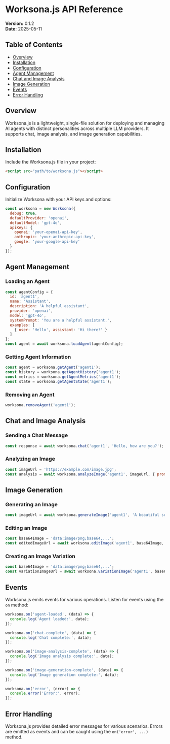 # Worksona.js API Reference
**Version:** 0.1.2  
**Date:** 2025-05-11

## Table of Contents
- [Overview](#overview)
- [Installation](#installation)
- [Configuration](#configuration)
- [Agent Management](#agent-management)
- [Chat and Image Analysis](#chat-and-image-analysis)
- [Image Generation](#image-generation)
- [Events](#events)
- [Error Handling](#error-handling)

## Overview
Worksona.js is a lightweight, single-file solution for deploying and managing AI agents with distinct personalities across multiple LLM providers. It supports chat, image analysis, and image generation capabilities.

## Installation
Include the Worksona.js file in your project:
```html
<script src="path/to/worksona.js"></script>
```

## Configuration
Initialize Worksona with your API keys and options:
```javascript
const worksona = new Worksona({
  debug: true,
  defaultProvider: 'openai',
  defaultModel: 'gpt-4o',
  apiKeys: {
    openai: 'your-openai-api-key',
    anthropic: 'your-anthropic-api-key',
    google: 'your-google-api-key'
  }
});
```

## Agent Management
### Loading an Agent
```javascript
const agentConfig = {
  id: 'agent1',
  name: 'Assistant',
  description: 'A helpful assistant',
  provider: 'openai',
  model: 'gpt-4o',
  systemPrompt: 'You are a helpful assistant.',
  examples: [
    { user: 'Hello', assistant: 'Hi there!' }
  ]
};
const agent = await worksona.loadAgent(agentConfig);
```

### Getting Agent Information
```javascript
const agent = worksona.getAgent('agent1');
const history = worksona.getAgentHistory('agent1');
const metrics = worksona.getAgentMetrics('agent1');
const state = worksona.getAgentState('agent1');
```

### Removing an Agent
```javascript
worksona.removeAgent('agent1');
```

## Chat and Image Analysis
### Sending a Chat Message
```javascript
const response = await worksona.chat('agent1', 'Hello, how are you?');
```

### Analyzing an Image
```javascript
const imageUrl = 'https://example.com/image.jpg';
const analysis = await worksona.analyzeImage('agent1', imageUrl, { prompt: 'Describe this image.' });
```

## Image Generation
### Generating an Image
```javascript
const imageUrl = await worksona.generateImage('agent1', 'A beautiful sunset over the ocean', { size: '1024x1024' });
```

### Editing an Image
```javascript
const base64Image = 'data:image/png;base64,...';
const editedImageUrl = await worksona.editImage('agent1', base64Image, 'Add a rainbow to the sky', { size: '1024x1024' });
```

### Creating an Image Variation
```javascript
const base64Image = 'data:image/png;base64,...';
const variationImageUrl = await worksona.variationImage('agent1', base64Image, { size: '1024x1024' });
```

## Events
Worksona.js emits events for various operations. Listen for events using the `on` method:
```javascript
worksona.on('agent-loaded', (data) => {
  console.log('Agent loaded:', data);
});

worksona.on('chat-complete', (data) => {
  console.log('Chat complete:', data);
});

worksona.on('image-analysis-complete', (data) => {
  console.log('Image analysis complete:', data);
});

worksona.on('image-generation-complete', (data) => {
  console.log('Image generation complete:', data);
});

worksona.on('error', (error) => {
  console.error('Error:', error);
});
```

## Error Handling
Worksona.js provides detailed error messages for various scenarios. Errors are emitted as events and can be caught using the `on('error', ...)` method. 